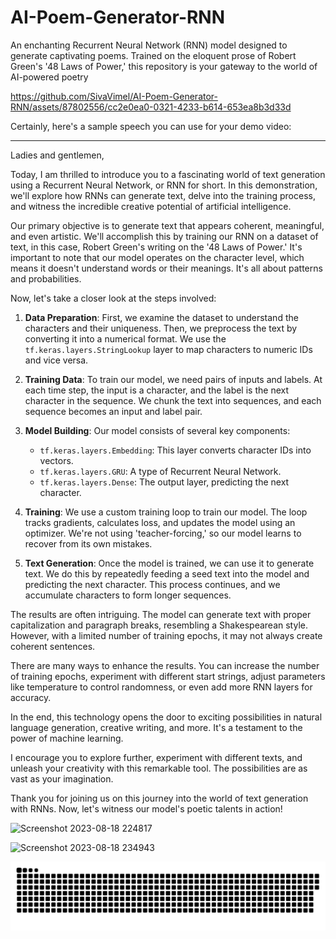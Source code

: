 # AI-Poem-Generator-RNN
An enchanting Recurrent Neural Network (RNN) model designed to generate captivating poems. Trained on the eloquent prose of Robert Green's '48 Laws of Power,' this repository is your gateway to the world of AI-powered poetry

https://github.com/SivaVimel/AI-Poem-Generator-RNN/assets/87802556/cc2e0ea0-0321-4233-b614-653ea8b3d33d

Certainly, here's a sample speech you can use for your demo video:

---

Ladies and gentlemen,

Today, I am thrilled to introduce you to a fascinating world of text generation using a Recurrent Neural Network, or RNN for short. In this demonstration, we'll explore how RNNs can generate text, delve into the training process, and witness the incredible creative potential of artificial intelligence.

Our primary objective is to generate text that appears coherent, meaningful, and even artistic. We'll accomplish this by training our RNN on a dataset of text, in this case, Robert Green's writing on the '48 Laws of Power.' It's important to note that our model operates on the character level, which means it doesn't understand words or their meanings. It's all about patterns and probabilities.

Now, let's take a closer look at the steps involved:

1. **Data Preparation**: First, we examine the dataset to understand the characters and their uniqueness. Then, we preprocess the text by converting it into a numerical format. We use the `tf.keras.layers.StringLookup` layer to map characters to numeric IDs and vice versa.

2. **Training Data**: To train our model, we need pairs of inputs and labels. At each time step, the input is a character, and the label is the next character in the sequence. We chunk the text into sequences, and each sequence becomes an input and label pair.

3. **Model Building**: Our model consists of several key components:
   - `tf.keras.layers.Embedding`: This layer converts character IDs into vectors.
   - `tf.keras.layers.GRU`: A type of Recurrent Neural Network.
   - `tf.keras.layers.Dense`: The output layer, predicting the next character.

4. **Training**: We use a custom training loop to train our model. The loop tracks gradients, calculates loss, and updates the model using an optimizer. We're not using 'teacher-forcing,' so our model learns to recover from its own mistakes.

5. **Text Generation**: Once the model is trained, we can use it to generate text. We do this by repeatedly feeding a seed text into the model and predicting the next character. This process continues, and we accumulate characters to form longer sequences.

The results are often intriguing. The model can generate text with proper capitalization and paragraph breaks, resembling a Shakespearean style. However, with a limited number of training epochs, it may not always create coherent sentences.

There are many ways to enhance the results. You can increase the number of training epochs, experiment with different start strings, adjust parameters like temperature to control randomness, or even add more RNN layers for accuracy.

In the end, this technology opens the door to exciting possibilities in natural language generation, creative writing, and more. It's a testament to the power of machine learning.

I encourage you to explore further, experiment with different texts, and unleash your creativity with this remarkable tool. The possibilities are as vast as your imagination.

Thank you for joining us on this journey into the world of text generation with RNNs. Now, let's witness our model's poetic talents in action!

![Screenshot 2023-08-18 224817](https://github.com/SivaVimel/AI-Poem-Generator-RNN/assets/87802556/7a7489d4-43b9-4390-9c32-11aaffac1518)

![Screenshot 2023-08-18 234943](https://github.com/SivaVimel/AI-Poem-Generator-RNN/assets/87802556/b3fc9afe-d767-49d8-9720-45ac5352af80)


![Snake animation](https://github.com/gogulkrish/snak-/blob/main/rafaballerini-output/github-contribution-grid-snake.svg)
